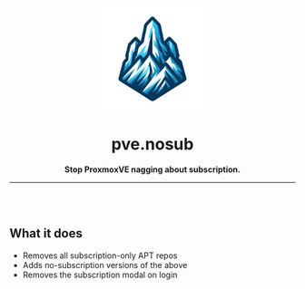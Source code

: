 <div align="center">
    <br>
    <br>
    <img width="182" src="../../../.assets/k2.png">
    <h1 align="center">pve.nosub</h1>
</div>

<p align="center">
<b>Stop ProxmoxVE nagging about subscription.</b>
</p>

<hr>
<br>
<br>

## What it does
 - Removes all subscription-only APT repos
 - Adds no-subscription versions of the above
 - Removes the subscription modal on login


